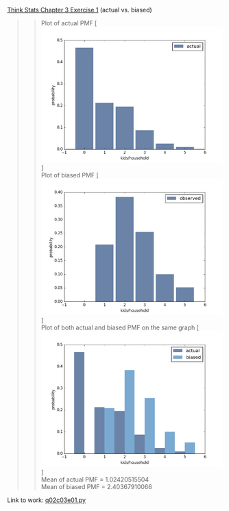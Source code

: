 [Think Stats Chapter 3 Exercise 1](http://greenteapress.com/thinkstats2/html/thinkstats2004.html#toc31) (actual vs. biased)

>> Plot of actual PMF
[<img src="https://github.com/giancarlo-garbagnati/dsp/raw/master/statistics/figure_actual.png" title="Actual PMF"/>]  
>> Plot of biased PMF
[<img src="https://github.com/giancarlo-garbagnati/dsp/raw/master/statistics/figure_biased.png" title="Biased PMF"/>]  
>> Plot of both actual and biased PMF on the same graph
[<img src="https://github.com/giancarlo-garbagnati/dsp/raw/master/statistics/figure_both.png" title="Actual and Biased PMF"/>]  
>> Mean of actual PMF = 1.02420515504  
>> Mean of biased PMF = 2.40367910066  


Link to work: [q02c03e01.py](https://github.com/giancarlo-garbagnati/dsp/blob/master/statistics/q02c03e01.py)
